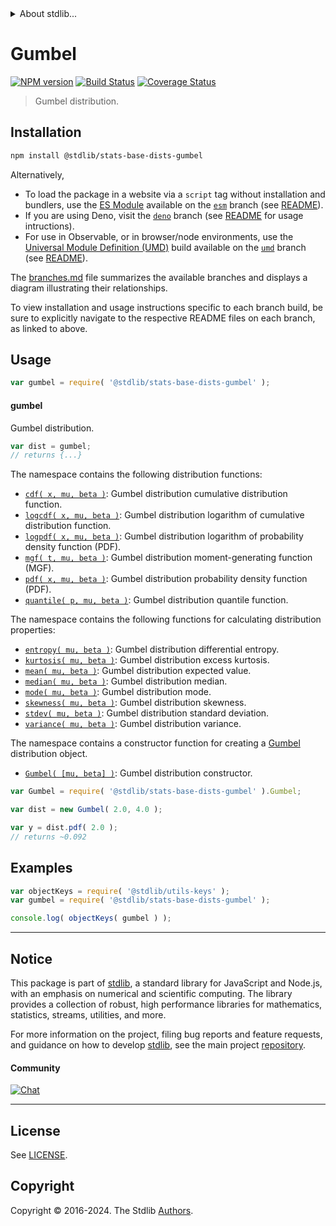 <!--

@license Apache-2.0

Copyright (c) 2018 The Stdlib Authors.

Licensed under the Apache License, Version 2.0 (the "License");
you may not use this file except in compliance with the License.
You may obtain a copy of the License at

   http://www.apache.org/licenses/LICENSE-2.0

Unless required by applicable law or agreed to in writing, software
distributed under the License is distributed on an "AS IS" BASIS,
WITHOUT WARRANTIES OR CONDITIONS OF ANY KIND, either express or implied.
See the License for the specific language governing permissions and
limitations under the License.

-->


<details>
  <summary>
    About stdlib...
  </summary>
  <p>We believe in a future in which the web is a preferred environment for numerical computation. To help realize this future, we've built stdlib. stdlib is a standard library, with an emphasis on numerical and scientific computation, written in JavaScript (and C) for execution in browsers and in Node.js.</p>
  <p>The library is fully decomposable, being architected in such a way that you can swap out and mix and match APIs and functionality to cater to your exact preferences and use cases.</p>
  <p>When you use stdlib, you can be absolutely certain that you are using the most thorough, rigorous, well-written, studied, documented, tested, measured, and high-quality code out there.</p>
  <p>To join us in bringing numerical computing to the web, get started by checking us out on <a href="https://github.com/stdlib-js/stdlib">GitHub</a>, and please consider <a href="https://opencollective.com/stdlib">financially supporting stdlib</a>. We greatly appreciate your continued support!</p>
</details>

# Gumbel

[![NPM version][npm-image]][npm-url] [![Build Status][test-image]][test-url] [![Coverage Status][coverage-image]][coverage-url] <!-- [![dependencies][dependencies-image]][dependencies-url] -->

> Gumbel distribution.

<section class="installation">

## Installation

```bash
npm install @stdlib/stats-base-dists-gumbel
```

Alternatively,

-   To load the package in a website via a `script` tag without installation and bundlers, use the [ES Module][es-module] available on the [`esm`][esm-url] branch (see [README][esm-readme]).
-   If you are using Deno, visit the [`deno`][deno-url] branch (see [README][deno-readme] for usage intructions).
-   For use in Observable, or in browser/node environments, use the [Universal Module Definition (UMD)][umd] build available on the [`umd`][umd-url] branch (see [README][umd-readme]).

The [branches.md][branches-url] file summarizes the available branches and displays a diagram illustrating their relationships.

To view installation and usage instructions specific to each branch build, be sure to explicitly navigate to the respective README files on each branch, as linked to above.

</section>

<section class="usage">

## Usage

```javascript
var gumbel = require( '@stdlib/stats-base-dists-gumbel' );
```

#### gumbel

Gumbel distribution.

```javascript
var dist = gumbel;
// returns {...}
```

The namespace contains the following distribution functions:

<!-- <toc pattern="*+(cdf|pdf|mgf|quantile)*"> -->

<div class="namespace-toc">

-   <span class="signature">[`cdf( x, mu, beta )`][@stdlib/stats/base/dists/gumbel/cdf]</span><span class="delimiter">: </span><span class="description">Gumbel distribution cumulative distribution function.</span>
-   <span class="signature">[`logcdf( x, mu, beta )`][@stdlib/stats/base/dists/gumbel/logcdf]</span><span class="delimiter">: </span><span class="description">Gumbel distribution logarithm of cumulative distribution function.</span>
-   <span class="signature">[`logpdf( x, mu, beta )`][@stdlib/stats/base/dists/gumbel/logpdf]</span><span class="delimiter">: </span><span class="description">Gumbel distribution logarithm of probability density function (PDF).</span>
-   <span class="signature">[`mgf( t, mu, beta )`][@stdlib/stats/base/dists/gumbel/mgf]</span><span class="delimiter">: </span><span class="description">Gumbel distribution moment-generating function (MGF).</span>
-   <span class="signature">[`pdf( x, mu, beta )`][@stdlib/stats/base/dists/gumbel/pdf]</span><span class="delimiter">: </span><span class="description">Gumbel distribution probability density function (PDF).</span>
-   <span class="signature">[`quantile( p, mu, beta )`][@stdlib/stats/base/dists/gumbel/quantile]</span><span class="delimiter">: </span><span class="description">Gumbel distribution quantile function.</span>

</div>

<!-- </toc> -->

The namespace contains the following functions for calculating distribution properties:

<!-- <toc pattern="*+(entropy|kurtosis|mean|median|mode|skewness|stdev|variance)*"> -->

<div class="namespace-toc">

-   <span class="signature">[`entropy( mu, beta )`][@stdlib/stats/base/dists/gumbel/entropy]</span><span class="delimiter">: </span><span class="description">Gumbel distribution differential entropy.</span>
-   <span class="signature">[`kurtosis( mu, beta )`][@stdlib/stats/base/dists/gumbel/kurtosis]</span><span class="delimiter">: </span><span class="description">Gumbel distribution excess kurtosis.</span>
-   <span class="signature">[`mean( mu, beta )`][@stdlib/stats/base/dists/gumbel/mean]</span><span class="delimiter">: </span><span class="description">Gumbel distribution expected value.</span>
-   <span class="signature">[`median( mu, beta )`][@stdlib/stats/base/dists/gumbel/median]</span><span class="delimiter">: </span><span class="description">Gumbel distribution median.</span>
-   <span class="signature">[`mode( mu, beta )`][@stdlib/stats/base/dists/gumbel/mode]</span><span class="delimiter">: </span><span class="description">Gumbel distribution mode.</span>
-   <span class="signature">[`skewness( mu, beta )`][@stdlib/stats/base/dists/gumbel/skewness]</span><span class="delimiter">: </span><span class="description">Gumbel distribution skewness.</span>
-   <span class="signature">[`stdev( mu, beta )`][@stdlib/stats/base/dists/gumbel/stdev]</span><span class="delimiter">: </span><span class="description">Gumbel distribution standard deviation.</span>
-   <span class="signature">[`variance( mu, beta )`][@stdlib/stats/base/dists/gumbel/variance]</span><span class="delimiter">: </span><span class="description">Gumbel distribution variance.</span>

</div>

<!-- </toc> -->

The namespace contains a constructor function for creating a [Gumbel][gumbel-distribution] distribution object.

<!-- <toc pattern="*ctor*"> -->

<div class="namespace-toc">

-   <span class="signature">[`Gumbel( [mu, beta] )`][@stdlib/stats/base/dists/gumbel/ctor]</span><span class="delimiter">: </span><span class="description">Gumbel distribution constructor.</span>

</div>

<!-- </toc> -->

```javascript
var Gumbel = require( '@stdlib/stats-base-dists-gumbel' ).Gumbel;

var dist = new Gumbel( 2.0, 4.0 );

var y = dist.pdf( 2.0 );
// returns ~0.092
```

</section>

<!-- /.usage -->

<section class="examples">

## Examples

<!-- TODO: better examples -->

<!-- eslint no-undef: "error" -->

```javascript
var objectKeys = require( '@stdlib/utils-keys' );
var gumbel = require( '@stdlib/stats-base-dists-gumbel' );

console.log( objectKeys( gumbel ) );
```

</section>

<!-- /.examples -->

<!-- Section for related `stdlib` packages. Do not manually edit this section, as it is automatically populated. -->

<section class="related">

</section>

<!-- /.related -->

<!-- Section for all links. Make sure to keep an empty line after the `section` element and another before the `/section` close. -->


<section class="main-repo" >

* * *

## Notice

This package is part of [stdlib][stdlib], a standard library for JavaScript and Node.js, with an emphasis on numerical and scientific computing. The library provides a collection of robust, high performance libraries for mathematics, statistics, streams, utilities, and more.

For more information on the project, filing bug reports and feature requests, and guidance on how to develop [stdlib][stdlib], see the main project [repository][stdlib].

#### Community

[![Chat][chat-image]][chat-url]

---

## License

See [LICENSE][stdlib-license].


## Copyright

Copyright &copy; 2016-2024. The Stdlib [Authors][stdlib-authors].

</section>

<!-- /.stdlib -->

<!-- Section for all links. Make sure to keep an empty line after the `section` element and another before the `/section` close. -->

<section class="links">

[npm-image]: http://img.shields.io/npm/v/@stdlib/stats-base-dists-gumbel.svg
[npm-url]: https://npmjs.org/package/@stdlib/stats-base-dists-gumbel

[test-image]: https://github.com/stdlib-js/stats-base-dists-gumbel/actions/workflows/test.yml/badge.svg?branch=v0.2.0
[test-url]: https://github.com/stdlib-js/stats-base-dists-gumbel/actions/workflows/test.yml?query=branch:v0.2.0

[coverage-image]: https://img.shields.io/codecov/c/github/stdlib-js/stats-base-dists-gumbel/main.svg
[coverage-url]: https://codecov.io/github/stdlib-js/stats-base-dists-gumbel?branch=main

<!--

[dependencies-image]: https://img.shields.io/david/stdlib-js/stats-base-dists-gumbel.svg
[dependencies-url]: https://david-dm.org/stdlib-js/stats-base-dists-gumbel/main

-->

[chat-image]: https://img.shields.io/gitter/room/stdlib-js/stdlib.svg
[chat-url]: https://app.gitter.im/#/room/#stdlib-js_stdlib:gitter.im

[stdlib]: https://github.com/stdlib-js/stdlib

[stdlib-authors]: https://github.com/stdlib-js/stdlib/graphs/contributors

[umd]: https://github.com/umdjs/umd
[es-module]: https://developer.mozilla.org/en-US/docs/Web/JavaScript/Guide/Modules

[deno-url]: https://github.com/stdlib-js/stats-base-dists-gumbel/tree/deno
[deno-readme]: https://github.com/stdlib-js/stats-base-dists-gumbel/blob/deno/README.md
[umd-url]: https://github.com/stdlib-js/stats-base-dists-gumbel/tree/umd
[umd-readme]: https://github.com/stdlib-js/stats-base-dists-gumbel/blob/umd/README.md
[esm-url]: https://github.com/stdlib-js/stats-base-dists-gumbel/tree/esm
[esm-readme]: https://github.com/stdlib-js/stats-base-dists-gumbel/blob/esm/README.md
[branches-url]: https://github.com/stdlib-js/stats-base-dists-gumbel/blob/main/branches.md

[stdlib-license]: https://raw.githubusercontent.com/stdlib-js/stats-base-dists-gumbel/main/LICENSE

[gumbel-distribution]: https://en.wikipedia.org/wiki/Gumbel_distribution

<!-- <toc-links> -->

[@stdlib/stats/base/dists/gumbel/ctor]: https://github.com/stdlib-js/stats-base-dists-gumbel-ctor

[@stdlib/stats/base/dists/gumbel/entropy]: https://github.com/stdlib-js/stats-base-dists-gumbel-entropy

[@stdlib/stats/base/dists/gumbel/kurtosis]: https://github.com/stdlib-js/stats-base-dists-gumbel-kurtosis

[@stdlib/stats/base/dists/gumbel/mean]: https://github.com/stdlib-js/stats-base-dists-gumbel-mean

[@stdlib/stats/base/dists/gumbel/median]: https://github.com/stdlib-js/stats-base-dists-gumbel-median

[@stdlib/stats/base/dists/gumbel/mode]: https://github.com/stdlib-js/stats-base-dists-gumbel-mode

[@stdlib/stats/base/dists/gumbel/skewness]: https://github.com/stdlib-js/stats-base-dists-gumbel-skewness

[@stdlib/stats/base/dists/gumbel/stdev]: https://github.com/stdlib-js/stats-base-dists-gumbel-stdev

[@stdlib/stats/base/dists/gumbel/variance]: https://github.com/stdlib-js/stats-base-dists-gumbel-variance

[@stdlib/stats/base/dists/gumbel/cdf]: https://github.com/stdlib-js/stats-base-dists-gumbel-cdf

[@stdlib/stats/base/dists/gumbel/logcdf]: https://github.com/stdlib-js/stats-base-dists-gumbel-logcdf

[@stdlib/stats/base/dists/gumbel/logpdf]: https://github.com/stdlib-js/stats-base-dists-gumbel-logpdf

[@stdlib/stats/base/dists/gumbel/mgf]: https://github.com/stdlib-js/stats-base-dists-gumbel-mgf

[@stdlib/stats/base/dists/gumbel/pdf]: https://github.com/stdlib-js/stats-base-dists-gumbel-pdf

[@stdlib/stats/base/dists/gumbel/quantile]: https://github.com/stdlib-js/stats-base-dists-gumbel-quantile

<!-- </toc-links> -->

</section>

<!-- /.links -->
